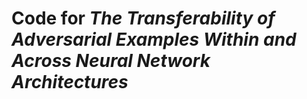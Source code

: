 # Code for _The Transferability of Adversarial Examples Within and Across Neural Network Architectures_